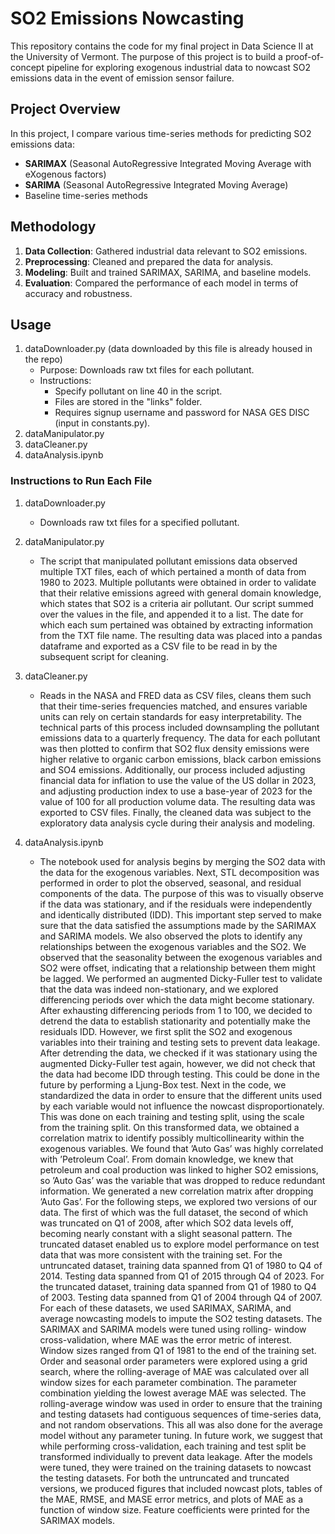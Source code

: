 # SO2 Emissions Nowcasting

This repository contains the code for my final project in Data Science II at the University of Vermont. The purpose of this project is to build a proof-of-concept pipeline for exploring exogenous industrial data to nowcast SO2 emissions data in the event of emission sensor failure.

## Project Overview

In this project, I compare various time-series methods for predicting SO2 emissions data:
- **SARIMAX** (Seasonal AutoRegressive Integrated Moving Average with eXogenous factors)
- **SARIMA** (Seasonal AutoRegressive Integrated Moving Average)
- Baseline time-series methods

## Methodology

1. **Data Collection**: Gathered industrial data relevant to SO2 emissions.
2. **Preprocessing**: Cleaned and prepared the data for analysis.
3. **Modeling**: Built and trained SARIMAX, SARIMA, and baseline models.
4. **Evaluation**: Compared the performance of each model in terms of accuracy and robustness.

## Usage
1. dataDownloader.py (data downloaded by this file is already housed in the repo)
   - Purpose: Downloads raw txt files for each pollutant.
   - Instructions:
     - Specify pollutant on line 40 in the script.
     - Files are stored in the "links" folder.
     - Requires signup username and password for NASA GES DISC (input in constants.py).
2. dataManipulator.py
3. dataCleaner.py
4. dataAnalysis.ipynb

### Instructions to Run Each File

1. dataDownloader.py
   - Downloads raw txt files for a specified pollutant.

2. dataManipulator.py
   - The script that manipulated pollutant emissions data observed multiple TXT files, each of which pertained a month of data from 1980 to 2023. Multiple pollutants were obtained in order to validate that their relative emissions agreed with general domain knowledge, which states that SO2 is a criteria air pollutant. Our script summed over the values in the file, and appended it to a list. The date for which each sum pertained was obtained by extracting information from the TXT file name. The resulting data was placed into a pandas dataframe and exported as a CSV file to be read in by the subsequent script for cleaning.

3. dataCleaner.py
   - Reads in the NASA and FRED data as CSV files, cleans them such that their time-series frequencies matched, and ensures variable units can rely on certain standards for easy interpretability. The technical parts of this process included downsampling the pollutant emissions data to a quarterly frequency. The data for each pollutant was then plotted to confirm that SO2 flux density emissions were higher relative to organic carbon emissions, black carbon emissions and SO4 emissions. Additionally, our process included adjusting financial data for inflation to use the value of the US dollar in 2023, and adjusting production index to use a base-year of 2023 for the value of 100 for all production volume data. The resulting data was exported to CSV files. Finally, the cleaned data was subject to the exploratory data analysis cycle during their analysis and modeling.

4. dataAnalysis.ipynb
   - The notebook used for analysis begins by merging the SO2 data with the data for the exogenous variables. Next, STL decomposition was performed in order to plot the observed, seasonal, and residual components of the data.
The purpose of this was to visually observe if the data was stationary, and if the residuals were independently and identically distributed (IDD). This important step served to make sure that the data satisfied the assumptions made by the SARIMAX and SARIMA models. We also observed the plots to identify any relationships between the exogenous variables and the SO2. We observed that the seasonality between the exogenous variables and SO2 were offset, indicating that a relationship between them might be lagged.
We performed an augmented Dicky-Fuller test to validate that the data was indeed non-stationary, and we explored differencing periods over which the data might become stationary. After exhausting differencing periods from 1 to 100, we decided to detrend the data to establish stationarity and potentially make the residuals IDD. However, we first split the SO2 and exogenous variables into their training and testing sets to prevent data leakage. After detrending the data, we checked if it was stationary using the augmented Dicky-Fuller test again, however, we did not check that the data had become IDD through testing. This could be done in the future by performing a Ljung-Box test.
Next in the code, we standardized the data in order to ensure that the different units used by each variable would not influence the nowcast disproportionately. This was done on each training and testing split, using the scale from the training split. On this transformed data, we obtained a correlation matrix to identify possibly multicollinearity within the exogenous variables. We found that ’Auto Gas’ was highly correlated with ’Petroleum Coal’. From domain knowledge, we knew that petroleum and coal production was linked to higher SO2 emissions, so ’Auto Gas’ was the variable that was dropped to reduce redundant information. We generated a new correlation matrix after dropping ’Auto Gas’.
For the following steps, we explored two versions of our data. The first of which was the full dataset, the second of which was truncated on Q1 of 2008, after which SO2 data levels off, becoming nearly constant with a slight seasonal pattern. The truncated dataset enabled us to explore model performance on test data that was more consistent with the training set.
For the untruncated dataset, training data spanned from Q1 of 1980 to Q4 of 2014. Testing data spanned from Q1 of 2015 through Q4 of 2023. For the truncated dataset, training data spanned from Q1 of 1980 to Q4 of 2003. Testing data spanned from Q1 of 2004 through Q4 of 2007.
For each of these datasets, we used SARIMAX, SARIMA, and average nowcasting models to impute the SO2 testing datasets. The SARIMAX and SARIMA models were tuned using rolling- window cross-validation, where MAE was the error metric of interest. Window sizes ranged from Q1 of 1981 to the end of the training set. Order and seasonal order parameters were explored using a grid search, where the rolling-average of MAE was calculated over all window sizes for each parameter combination. The parameter combination yielding the lowest average MAE was selected. The rolling-average window was used in order to ensure that the training and testing datasets had contiguous sequences of time-series data, and not random observations. This all was also done for the average model without any parameter tuning. In future work, we suggest that while performing cross-validation, each training and test split be transformed individually to prevent data leakage.
After the models were tuned, they were trained on the training datasets to nowcast the testing datasets. For both the untruncated and truncated versions, we produced figures that included nowcast plots, tables of the MAE, RMSE, and MASE error metrics, and plots of MAE as a function of window size. Feature coefficients were printed for the SARIMAX models.
